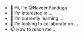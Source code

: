 - 👋 Hi, I’m @NaveenPanduga
- 👀 I’m interested in ...
- 🌱 I’m currently learning ...
- 💞️ I’m looking to collaborate on ...
- 📫 How to reach me ...

<!---
NaveenPanduga/NaveenPanduga is a ✨ special ✨ repository because its `README.md` (this file) appears on your GitHub profile.
You can click the Preview link to take a look at your changes.
--->
